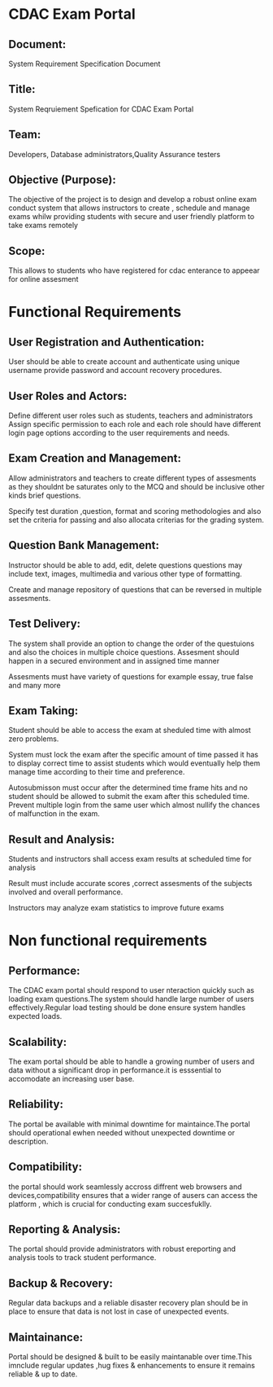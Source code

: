 # CDAC Exam Portal

## Document:
System Requirement Specification Document

## Title:
System Reqruiement Spefication for CDAC Exam Portal

## Team: 
Developers, Database administrators,Quality Assurance testers

## Objective (Purpose):
The objective of the project is to design and develop a robust online exam conduct system that allows instructors to create , schedule and manage exams whilw providing students with secure and user friendly platform to take exams remotely

## Scope:
This allows to students who have registered for cdac enterance to appeear for online assesment

# Functional Requirements
## User Registration and Authentication:
User should be able to create account and authenticate using unique username
provide password and account recovery procedures. 

## User Roles and Actors:
Define different user roles such as students, teachers and administrators 
Assign specific permission to each role and each role should have different login page options according to the user requirements and needs.

## Exam Creation and Management:
Allow administrators and teachers to create different types of assesments as they shouldnt be saturates only to the MCQ and should be inclusive other kinds brief questions.

Specify test duration ,question, format and scoring methodologies and also set the criteria for passing and also allocata criterias for the grading system.

## Question Bank Management:
Instructor should be able to add, edit, delete questions questions may include text, images, multimedia and various other type of formatting.

Create and manage repository of questions that can be reversed in multiple assesments.

## Test Delivery:
The system shall provide an option to change the order of the questuions and also the choices
in multiple choice questions.
Assesment should happen in a secured environment and in assigned time manner

Assesments must have variety of questions for example essay, true false and many more

## Exam Taking:
Student should be able to access the exam at sheduled time with almost zero problems.

System must lock the exam after the specific amount of time passed it has to display correct time to assist students which would eventually help them manage time according to their time and preference.

Autosubmisson must occur after the determined time frame hits and no student should be allowed to submit the exam after this scheduled time.
Prevent multiple login from the same user which almost nullify the chances of malfunction in the exam.

## Result and Analysis:
Students and instructors shall access exam results at scheduled time for analysis

Result must include accurate scores ,correct assesments of the subjects involved and overall performance.

Instructors may analyze exam statistics to improve future exams


# Non functional requirements
## Performance:
The CDAC exam portal should respond to user nteraction quickly such as loading exam questions.The system should handle large number of users effectively.Regular load testing should be done ensure system handles expected loads.
## Scalability:
The exam portal should be able to handle a growing number of users and data without a significant drop in performance.it is esssential to accomodate an increasing user base.
## Reliability:
The portal be available with minimal downtime for maintaince.The portal should operational ewhen needed without unexpected downtime or description.
## Compatibility:
the portal should work seamlessly accross diffrent web browsers and devices,compatibility ensures that a wider range of ausers can access the platform , which is crucial for conducting exam succesfuklly.
## Reporting & Analysis:
The portal should provide administrators with robust ereporting and analysis tools to track student performance.
## Backup & Recovery:
Regular data backups  and a reliable disaster recovery plan should be in place to ensure that data is not lost in case of unexpected events.
## Maintainance:
Portal should be designed & built to be easily maintanable over time.This imnclude regular updates ,hug fixes & enhancements to ensure it remains reliable & up to date.
